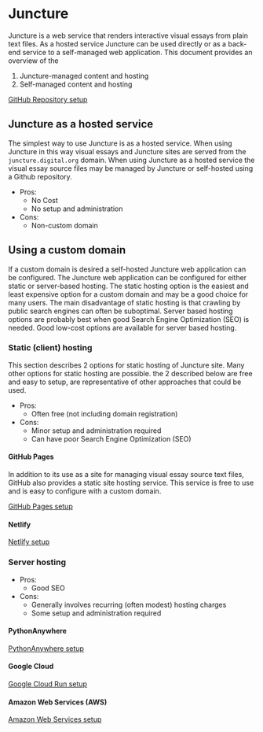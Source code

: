 # Juncture

Juncture is a web service that renders interactive visual essays from plain text files.  As a hosted service Juncture can be used directly or as a back-end service to a self-managed web application.  This document provides an overview of the 

1. Juncture-managed content and hosting
2. Self-managed content and hosting

[GitHub Repository setup](github-setup)

## Juncture as a hosted service

The simplest way to use Juncture is as a hosted service.  When using Juncture in this way visual essays and Juncture sites are served from the `juncture.digital.org` domain.  When using Juncture as a hosted service the visual essay source files may be managed by Juncture or self-hosted using a Github repository.

- Pros:
  - No Cost
  - No setup and administration
- Cons:
  - Non-custom domain

## Using a custom domain

If a custom domain is desired a self-hosted Juncture web application can be configured.  The Juncture web application can be configured for either static or server-based hosting.  The static hosting option is the easiest and least expensive option for a custom domain and may be a good choice for many users.  The main disadvantage of static hosting is that crawling by public search engines can often be suboptimal.  Server based hosting options are probably best when good Search Engine Optimization (SEO) is needed.  Good low-cost options are available for server based hosting.

### Static (client) hosting

This section describes 2 options for static hosting of Juncture site.  Many other options for static hosting are possible.  the 2 described below are free and easy to setup, are representative of other approaches that could be used.

- Pros:
  - Often free (not including domain registration)
- Cons:
  - Minor setup and administration required
  - Can have poor Search Engine Optimization (SEO)

#### GitHub Pages

In addition to its use as a site for managing visual essay source text files, GitHub also provides a static site hosting service.  This service is free to use and is easy to configure with a custom domain.

[GitHub Pages setup](./github-pages-setup)

#### Netlify

[Netlify setup](netlify-setup)

### Server hosting

- Pros:
  - Good SEO
- Cons:
  - Generally involves recurring (often modest) hosting charges
  - Some setup and administration required

#### PythonAnywhere

[PythonAnywhere setup](pythonanywhere-setup)

#### Google Cloud

[Google Cloud Run setup](gcr-setup)

#### Amazon Web Services (AWS)

[Amazon Web Services setup](aws-setup)
